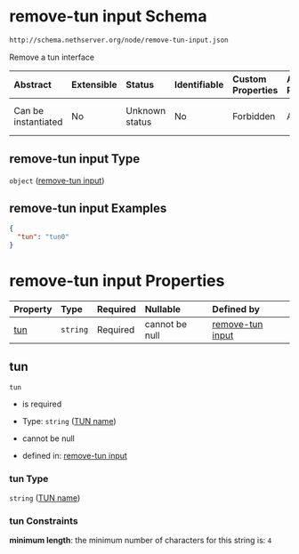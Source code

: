 # remove-tun input Schema

```txt
http://schema.nethserver.org/node/remove-tun-input.json
```

Remove a tun interface

| Abstract            | Extensible | Status         | Identifiable | Custom Properties | Additional Properties | Access Restrictions | Defined In                                                                 |
| :------------------ | :--------- | :------------- | :----------- | :---------------- | :-------------------- | :------------------ | :------------------------------------------------------------------------- |
| Can be instantiated | No         | Unknown status | No           | Forbidden         | Allowed               | none                | [remove-tun-input.json](node/remove-tun-input.json "open original schema") |

## remove-tun input Type

`object` ([remove-tun input](remove-tun-input.md))

## remove-tun input Examples

```json
{
  "tun": "tun0"
}
```

# remove-tun input Properties

| Property    | Type     | Required | Nullable       | Defined by                                                                                                                            |
| :---------- | :------- | :------- | :------------- | :------------------------------------------------------------------------------------------------------------------------------------ |
| [tun](#tun) | `string` | Required | cannot be null | [remove-tun input](remove-tun-input-properties-tun-name.md "http://schema.nethserver.org/node/remove-tun-input.json#/properties/tun") |

## tun



`tun`

* is required

* Type: `string` ([TUN name](remove-tun-input-properties-tun-name.md))

* cannot be null

* defined in: [remove-tun input](remove-tun-input-properties-tun-name.md "http://schema.nethserver.org/node/remove-tun-input.json#/properties/tun")

### tun Type

`string` ([TUN name](remove-tun-input-properties-tun-name.md))

### tun Constraints

**minimum length**: the minimum number of characters for this string is: `4`

